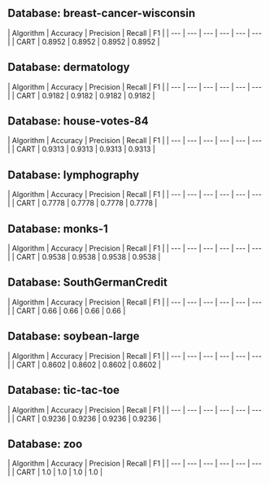 ## Database: breast-cancer-wisconsin
| Algorithm | Accuracy | Precision | Recall | F1 |
| --- | --- | --- | --- | --- | --- |
| CART | 0.8952  | 0.8952  | 0.8952  | 0.8952  |
## Database: dermatology
| Algorithm | Accuracy | Precision | Recall | F1 |
| --- | --- | --- | --- | --- | --- |
| CART | 0.9182  | 0.9182  | 0.9182  | 0.9182  |
## Database: house-votes-84
| Algorithm | Accuracy | Precision | Recall | F1 |
| --- | --- | --- | --- | --- | --- |
| CART | 0.9313  | 0.9313  | 0.9313  | 0.9313  |
## Database: lymphography
| Algorithm | Accuracy | Precision | Recall | F1 |
| --- | --- | --- | --- | --- | --- |
| CART | 0.7778  | 0.7778  | 0.7778  | 0.7778  |
## Database: monks-1
| Algorithm | Accuracy | Precision | Recall | F1 |
| --- | --- | --- | --- | --- | --- |
| CART | 0.9538  | 0.9538  | 0.9538  | 0.9538  |
## Database: SouthGermanCredit
| Algorithm | Accuracy | Precision | Recall | F1 |
| --- | --- | --- | --- | --- | --- |
| CART | 0.66  | 0.66  | 0.66  | 0.66  |
## Database: soybean-large
| Algorithm | Accuracy | Precision | Recall | F1 |
| --- | --- | --- | --- | --- | --- |
| CART | 0.8602  | 0.8602  | 0.8602  | 0.8602  |
## Database: tic-tac-toe
| Algorithm | Accuracy | Precision | Recall | F1 |
| --- | --- | --- | --- | --- | --- |
| CART | 0.9236  | 0.9236  | 0.9236  | 0.9236  |
## Database: zoo
| Algorithm | Accuracy | Precision | Recall | F1 |
| --- | --- | --- | --- | --- | --- |
| CART | 1.0  | 1.0  | 1.0  | 1.0  |
